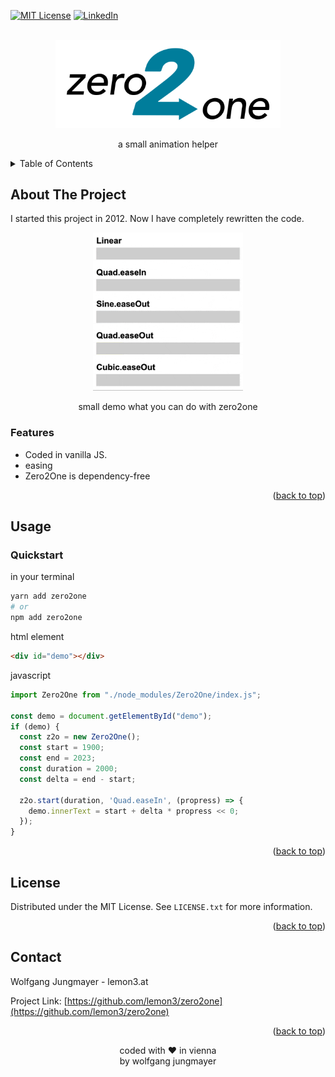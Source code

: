 <a name="readme-top"></a>

<!-- PROJECT SHIELDS -->
[![MIT License][license-shield]][license-url]
[![LinkedIn][linkedin-shield]][linkedin-url]

<!-- PROJECT LOGO -->
<br />
<div align="center">
  <a href="https://github.com/lemon3/birthdaypicker">
    <img src="https://raw.githubusercontent.com/lemon3/zero2one/main/_assets/images/zero2one.svg" alt="Logo" width="360" height="auto">
  </a>
  <p align="center">a small animation helper</h3>
</div>

<!-- TABLE OF CONTENTS -->
<details>
  <summary>Table of Contents</summary>
  <ol>
    <li>
      <a href="#about-the-project">About The Project</a>
    </li>
    <li>
      <a href="#usage">Usage</a>
    </li>
    <li>
      <a href="#license">License</a>
    </li>
    <li>
      <a href="#contact">Contact</a>
    </li>
  </ol>
</details>

<!-- ABOUT THE PROJECT -->
## About The Project
I started this project in 2012. Now I have completely rewritten the code.
<div align="center">
  <a href="https://github.com/lemon3/birthdaypicker">
    <img src="https://raw.githubusercontent.com/lemon3/zero2one/main/_assets/images/demo.gif" alt="demo gif" width="240" height="auto">
  </a>
  <p>small demo what you can do with zero2one</p>
</div>

### Features
* Coded in vanilla JS.
* easing
* Zero2One is dependency-free

<p align="right">(<a href="#readme-top">back to top</a>)</p>

<!-- USAGE EXAMPLES -->
## Usage
### Quickstart
in your terminal
```sh
yarn add zero2one
# or
npm add zero2one
```
html element
```html
<div id="demo"></div>
```
javascript
```js
import Zero2One from "./node_modules/Zero2One/index.js";

const demo = document.getElementById("demo");
if (demo) {
  const z2o = new Zero2One();
  const start = 1900;
  const end = 2023;
  const duration = 2000;
  const delta = end - start;

  z2o.start(duration, 'Quad.easeIn', (propress) => {
    demo.innerText = start + delta * propress << 0;
  });
}
```

<p align="right">(<a href="#readme-top">back to top</a>)</p>

<!-- LICENSE -->
## License

Distributed under the MIT License. See `LICENSE.txt` for more information.

<p align="right">(<a href="#readme-top">back to top</a>)</p>

<!-- CONTACT -->
## Contact

Wolfgang Jungmayer - lemon3.at

Project Link: [https://github.com/lemon3/zero2one](https://github.com/lemon3/zero2one)

<p align="right">(<a href="#readme-top">back to top</a>)</p>

<div align="center">coded with ❤ in vienna<br>by wolfgang jungmayer</div>

<!-- MARKDOWN LINKS & IMAGES -->

[license-shield]: https://img.shields.io/github/license/lemon3/zero2one?style=for-the-badge
[license-url]: https://github.com/lemon3/zero2one/blob/main/LICENSE

[linkedin-shield]: https://img.shields.io/badge/-LinkedIn-black.svg?style=for-the-badge&logo=linkedin&colorB=555
[linkedin-url]: https://www.linkedin.com/in/wolfgangjungmayer/
